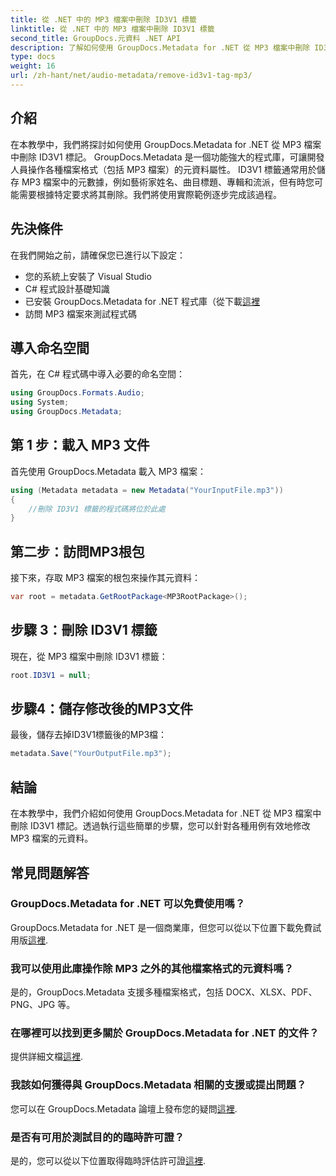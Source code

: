 ```yaml
---
title: 從 .NET 中的 MP3 檔案中刪除 ID3V1 標籤
linktitle: 從 .NET 中的 MP3 檔案中刪除 ID3V1 標籤
second_title: GroupDocs.元資料 .NET API
description: 了解如何使用 GroupDocs.Metadata for .NET 從 MP3 檔案中刪除 ID3V1 標籤。帶有實際範例的簡單逐步指南。
type: docs
weight: 16
url: /zh-hant/net/audio-metadata/remove-id3v1-tag-mp3/
---
```

## 介紹
在本教學中，我們將探討如何使用 GroupDocs.Metadata for .NET 從 MP3 檔案中刪除 ID3V1 標記。 GroupDocs.Metadata 是一個功能強大的程式庫，可讓開發人員操作各種檔案格式（包括 MP3 檔案）的元資料屬性。 ID3V1 標籤通常用於儲存 MP3 檔案中的元數據，例如藝術家姓名、曲目標題、專輯和流派，但有時您可能需要根據特定要求將其刪除。我們將使用實際範例逐步完成該過程。
## 先決條件
在我們開始之前，請確保您已進行以下設定：
- 您的系統上安裝了 Visual Studio
- C# 程式設計基礎知識
- 已安裝 GroupDocs.Metadata for .NET 程式庫（從下載[這裡](https://releases.groupdocs.com/metadata/net/）)
- 訪問 MP3 檔案來測試程式碼

## 導入命名空間
首先，在 C# 程式碼中導入必要的命名空間：
```csharp
using GroupDocs.Formats.Audio;
using System;
using GroupDocs.Metadata;
```
## 第 1 步：載入 MP3 文件
首先使用 GroupDocs.Metadata 載入 MP3 檔案：
```csharp
using (Metadata metadata = new Metadata("YourInputFile.mp3"))
{
    //刪除 ID3V1 標籤的程式碼將位於此處
}
```
## 第二步：訪問MP3根包
接下來，存取 MP3 檔案的根包來操作其元資料：
```csharp
var root = metadata.GetRootPackage<MP3RootPackage>();
```
## 步驟 3：刪除 ID3V1 標籤
現在，從 MP3 檔案中刪除 ID3V1 標籤：
```csharp
root.ID3V1 = null;
```
## 步驟4：儲存修改後的MP3文件
最後，儲存去掉ID3V1標籤後的MP3檔：
```csharp
metadata.Save("YourOutputFile.mp3");
```

## 結論
在本教學中，我們介紹如何使用 GroupDocs.Metadata for .NET 從 MP3 檔案中刪除 ID3V1 標記。透過執行這些簡單的步驟，您可以針對各種用例有效地修改 MP3 檔案的元資料。

## 常見問題解答
### GroupDocs.Metadata for .NET 可以免費使用嗎？
 GroupDocs.Metadata for .NET 是一個商業庫，但您可以從以下位置下載免費試用版[這裡](https://releases.groupdocs.com/).
### 我可以使用此庫操作除 MP3 之外的其他檔案格式的元資料嗎？
是的，GroupDocs.Metadata 支援多種檔案格式，包括 DOCX、XLSX、PDF、PNG、JPG 等。
### 在哪裡可以找到更多關於 GroupDocs.Metadata for .NET 的文件？
提供詳細文檔[這裡](https://reference.groupdocs.com/metadata/net/).
### 我該如何獲得與 GroupDocs.Metadata 相關的支援或提出問題？
您可以在 GroupDocs.Metadata 論壇上發布您的疑問[這裡](https://forum.groupdocs.com/c/metadata/14).
### 是否有可用於測試目的的臨時許可證？
是的，您可以從以下位置取得臨時評估許可證[這裡](https://purchase.groupdocs.com/temporary-license/).
